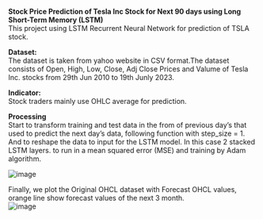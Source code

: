 <b>Stock Price Prediction of Tesla Inc Stock for Next 90 days using Long Short-Term Memory (LSTM)</b><br>
This project using LSTM Recurrent Neural Network for prediction of TSLA stock.

<b>Dataset:</b><br>
The dataset is taken from yahoo website in CSV format.The dataset consists of Open, High, Low, Close, Adj Close Prices and Valume of Tesla Inc. stocks from 29th Jun 2010 to 19th Junly 2023.<br>

<b>Indicator:</b><br>
Stock traders mainly use OHLC average for prediction.<br>

<b>Processing</b><br>
Start to transform training and test data in the from of previous day’s that used to predict the next day’s data, following function with step_size = 1.
And to reshape the data to input for the LSTM model. In this case 2 stacked LSTM layers. to run in a mean squared error (MSE) and training by Adam algorithm. <br>

![image](https://github.com/Kanangnut/stock-predict-with-LSTM-for-next-3-month/assets/130201193/2490abbf-71c6-4952-9785-f2b1d1cc5c29)



Finally, we plot the Original OHCL dataset with Forecast OHCL values, orange line show forecast values of the next 3 month.<br>
![image](https://github.com/Kanangnut/stock-predict-with-LSTM-for-next-3-month/assets/130201193/b298300c-01e7-4a9c-9144-a528fa3e8335)




